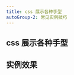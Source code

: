 ```yaml
---
title: css 展示各种手型
autoGroup-2: 常见实例技巧
---
```


## css 展示各种手型

## 实例效果

<exampleskill-handleShape />

<footer-FooterLink :isShareLink="true" :isDaShang="true" />
<div align="center">
<footer-ArticleAdvertiSpace   width="600" height="140" />
</div>
